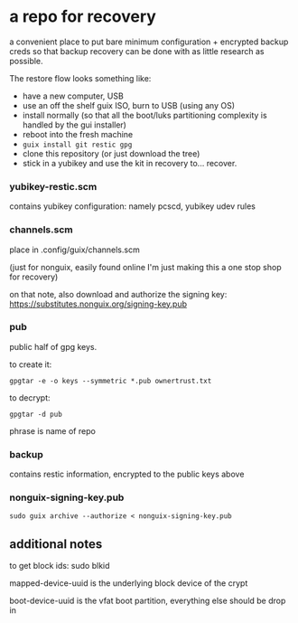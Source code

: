 # a repo for recovery
a convenient place to put bare minimum configuration + encrypted backup creds so that backup recovery can be done with as little research as possible.

The restore flow looks something like:
- have a new computer, USB
- use an off the shelf guix ISO, burn to USB (using any OS)
- install normally (so that all the boot/luks partitioning complexity is handled by the gui installer)
- reboot into the fresh machine
- `guix install git restic gpg`
- clone this repository (or just download the tree)
- stick in a yubikey and use the kit in recovery to... recover.

### yubikey-restic.scm
contains yubikey configuration: namely pcscd, yubikey udev rules

### channels.scm
place in .config/guix/channels.scm

(just for nonguix, easily found online I'm just making this a one stop shop for recovery)

on that note, also download and authorize the signing key: https://substitutes.nonguix.org/signing-key.pub

### pub
public half of gpg keys.

to create it:
```
gpgtar -e -o keys --symmetric *.pub ownertrust.txt
```

to decrypt:
```
gpgtar -d pub
```

phrase is name of repo

### backup
contains restic information, encrypted to the public keys above

### nonguix-signing-key.pub
`sudo guix archive --authorize < nonguix-signing-key.pub`

## additional notes
to get block ids: sudo blkid

mapped-device-uuid is the underlying block device of the crypt

boot-device-uuid is the vfat boot partition, everything else should be drop in

